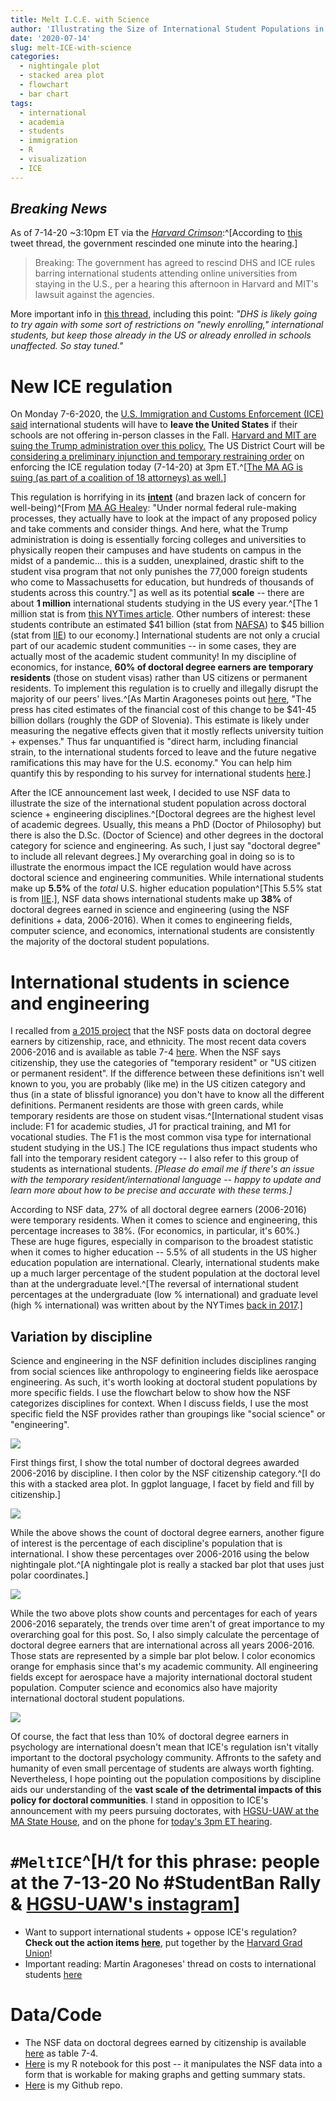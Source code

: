 ```yaml
---
title: Melt I.C.E. with Science 
author: 'Illustrating the Size of International Student Populations in Science & Engineering'
date: '2020-07-14'
slug: melt-ICE-with-science
categories:
  - nightingale plot
  - stacked area plot
  - flowchart
  - bar chart
tags:
  - international
  - academia
  - students
  - immigration
  - R
  - visualization
  - ICE
---
```


## *Breaking News*

As of 7-14-20 ~3:10pm ET via the [*Harvard Crimson*](https://twitter.com/thecrimson/status/1283116935853506560?s=20):^[According to [this](https://twitter.com/gsiskind/status/1283115441825644545) tweet thread, the government rescinded one minute into the hearing.]

> Breaking: The government has agreed to rescind DHS and ICE rules barring international students attending online universities from staying in the U.S., per a hearing this afternoon in Harvard and MIT's lawsuit against the agencies.

More important info in [this thread](https://twitter.com/ReichlinMelnick/status/1283115985608871944), including this point: *"DHS is likely going to try again with some sort of restrictions on "newly enrolling," international students, but keep those already in the US or already enrolled in schools unaffected. So stay tuned."*

# New ICE regulation

On Monday 7-6-2020, the [U.S. Immigration and Customs Enforcement (ICE) said](https://www.ice.gov/news/releases/sevp-modifies-temporary-exemptions-nonimmigrant-students-taking-online-courses-during) international students will have to **leave the United States** if their schools are not offering in-person classes in the Fall. [Harvard and MIT are suing the Trump administration over this policy.](https://news.harvard.edu/gazette/story/2020/07/higher-ed-leaders-back-harvard-mit-fight-against-ice-rules/) The US District Court will be [considering a preliminary injunction and temporary restraining order](https://www.bostonglobe.com/2020/07/10/metro/big-hearing-set-tuesday-harvard-mit-lawsuit-challenging-ice-rules-international-students/) on enforcing the ICE regulation today (7-14-20) at 3pm ET.^[[The MA AG is suing (as part of a coalition of 18 attorneys) as well.](https://www.mass.gov/news/massachusetts-ags-office-leads-multistate-lawsuit-seeking-nationwide-injunction-against-new)]

This regulation is horrifying in its [**intent**](https://www.nytimes.com/2020/07/07/us/student-visas-coronavirus.html) (and brazen lack of concern for well-being)^[From [MA AG Healey](https://www.npr.org/2020/07/08/889112795/massachusetts-attorney-general-on-new-ice-regulation-regarding-international-stu): "Under normal federal rule-making processes, they actually have to look at the impact of any proposed policy and take comments and consider things. And here, what the Trump administration is doing is essentially forcing colleges and universities to physically reopen their campuses and have students on campus in the midst of a pandemic... this is a sudden, unexplained, drastic shift to the student visa program that not only punishes the 77,000 foreign students who come to Massachusetts for education, but hundreds of thousands of students across this country."] as well as its potential **scale** -- there are about **1 million** international students studying in the US every year.^[The 1 million stat is from [this NYTimes article](https://www.nytimes.com/2020/07/10/us/f1-student-visa-lawsuit.html). Other numbers of interest: these students contribute an estimated $41 billion (stat from [NAFSA](https://www.nafsa.org/policy-and-advocacy/policy-resources/losing-talent-economic-and-foreign-policy-risk-america-cant-ignore)) to $45 billion (stat from [IIE](https://www.iie.org/Research-and-Insights/Open-Doors/Data/Economic-Impact-of-International-Students)) to our economy.] International students are not only a crucial part of our academic student communities -- in some cases, they are actually most of the academic student community! In my discipline of economics, for instance, **60% of doctoral degree earners are temporary residents** (those on student visas) rather than US citizens or permanent residents. To implement this regulation is to cruelly and illegally disrupt the majority of our peers' lives.^[As Martin Aragoneses points out [here](https://twitter.com/m_aragoneses/status/1282424586827595778), "The press has cited estimates of the financial cost of this change to be $41-45 billion dollars (roughly the GDP of Slovenia). This estimate is likely under measuring the negative effects given that it mostly reflects university tuition + expenses." Thus far unquantified is "direct harm, including financial strain, to the international students forced to leave and the future negative ramifications this may have for the U.S. economy." You can help him quantify this by responding to his survey for international students [here](https://t.co/QuwjOWjBF8?amp=1).] 

After the ICE announcement last week, I decided to use NSF data to illustrate the size of the international student population across doctoral science + engineering disciplines.^[Doctoral degrees are the highest level of academic degrees. Usually, this means a PhD (Doctor of Philosophy) but there is also the D.Sc. (Doctor of Science) and other degrees in the doctoral category for science and engineering. As such, I just say "doctoral degree" to include all relevant degrees.] My overarching goal in doing so is to illustrate the enormous impact the ICE regulation would have across doctoral science and engineering communities. While international students make up **5.5%** of the *total* U.S. higher education population^[This 5.5% stat is from [IIE](https://www.iie.org/Why-IIE/Announcements/2019/11/Number-of-International-Students-in-the-United-States-Hits-All-Time-High).], NSF data shows international students make up **38%** of doctoral degrees earned in science and engineering (using the NSF definitions + data, 2006-2016). When it comes to engineering fields, computer science, and economics, international students are consistently the majority of the doctoral student populations.

# International students in science and engineering

I recalled from [a 2015 project](https://thelittledataset.com/2015/12/31/thishttps://thelittledataset.com/2015/12/31/this-post-is-brought-to-you-by-the-national-science-foundation/-post-is-brought-to-you-by-the-national-science-foundation/)
that the NSF posts data on doctoral degree earners by citizenship, race, and ethnicity. The most recent data covers 2006-2016 and is available as table 7-4 [here](https://ncses.nsf.gov/pubs/nsf19304/data). When the NSF says citizenship, they use the categories of "temporary resident" or "US citizen or permanent resident". If the difference between these definitions isn't well known to you, you are probably (like me) in the US citizen category and thus (in a state of blissful ignorance) you don't have to know all the different definitions. Permanent residents are those with green cards, while temporary residents are those on student visas.^[International student visas include: F1 for academic studies, J1 for practical training, and M1 for vocational studies. The F1 is the most common visa type for international student studying in the US.] The ICE regulations thus impact students who fall into the temporary resident category -- I also refer to this group of students as international students. *[Please do email me if there's an issue with the temporary resident/international language -- happy to update and learn more about how to be precise and accurate with these terms.]* 

According to NSF data, 27% of all doctoral degree earners (2006-2016) were temporary residents. When it comes to science and engineering, this percentage increases to 38%. (For economics, in particular, it's 60%.) These are huge figures, especially in comparison to the broadest statistic when it comes to higher education --  5.5% of all students in the US higher education population are international. Clearly, international students make up a much larger percentage of the student population at the doctoral level than at the undergraduate level.^[The reversal of international student percentages at the undergraduate (low % international) and graduate level (high % international) was written about by the NYTimes [back in 2017](https://www.nytimes.com/2017/11/03/education/edlife/american-graduate-student-stem.html).]

## Variation by discipline

Science and engineering in the NSF definition includes disciplines ranging from social sciences like anthropology to engineering fields like aerospace engineering. As such, it's worth looking at doctoral student populations by more specific fields. I use the flowchart below to show how the NSF categorizes disciplines for context. When I discuss fields, I use the most specific field the NSF provides rather than groupings like "social science" or "engineering".

![](/post/ice-phd_files/nsf_cat.png)

First things first, I show the total number of doctoral degrees awarded 2006-2016 by discipline. I then color by the NSF citizenship category.^[I do this with a stacked area plot. In ggplot language, I facet by field and fill by citizenship.]

![](/post/ice-phd_files/phd_count_by_citizenship.png)

While the above shows the count of doctoral degree earners, another figure of interest is the percentage of each discipline's population that is international. I show these percentages over 2006-2016 using the below nightingale plot.^[A nightingale plot is really a stacked bar plot that uses just polar coordinates.]

![](/post/ice-phd_files/phd_per_by_citizenship.png)

While the two above plots show counts and percentages for each of years 2006-2016 separately, the trends over time aren't of great importance to my overarching goal for this post. So, I also simply calculate the percentage of doctoral degree earners that are international across all years 2006-2016. Those stats are represented by a simple bar plot below. I color economics orange for emphasis since that's my academic community. All engineering fields except for aerospace have a majority international doctoral student population. Computer science and economics also have majority international doctoral student populations.

![](/post/ice-phd_files/phd_per_temp.png)

Of course, the fact that less than 10% of doctoral degree earners in psychology are international doesn't mean that ICE's regulation isn't vitally important to the doctoral psychology community. Affronts to the safety and humanity of even small percentage of students are always worth fighting. Nevertheless, I hope pointing out the population compositions by discipline aids our understanding of the **vast scale of the detrimental impacts of this policy for doctoral communities**. I stand in opposition to ICE's announcement with my peers pursuing doctorates, with [HGSU-UAW at the MA State House](https://www.facebook.com/events/727054974760540/?acontext=%7B%22ref%22%3A%2229%22%2C%22ref_notif_type%22%3A%22plan_user_associated%22%2C%22action_history%22%3A%22null%22%7D&notif_id=1594602966382293&notif_t=plan_user_associated&ref=notif), and on the phone for [today's 3pm ET hearing](https://public.mad.uscourts.gov/seating-signup.html).

# `#MeltICE`^[H/t for this phrase: people at the 7-13-20 No #StudentBan Rally & [HGSU-UAW's instagram](https://www.instagram.com/hgsuuaw/?hl=en)]

- Want to support international students + oppose ICE's regulation? **Check out the action items [here](https://linktr.ee/hgsuuaw)**, put together by the [Harvard Grad Union](http://harvardgradunion.org/)!
- Important reading: Martin Aragoneses' thread on costs to international students [here](https://twitter.com/m_aragoneses/status/1282424586827595778)

# Data/Code

- The NSF data on doctoral degrees earned by citizenship is available [here](https://ncses.nsf.gov/pubs/nsf19304/data) as table 7-4.
- [Here](https://rpubs.com/apalbright/melt-ice-with-science) is my R notebook for this post -- it manipulates the NSF data into a form that is workable for making graphs and getting summary stats. 
- [Here](https://github.com/apalbright/melt-ice-with-science) is my Github repo.  